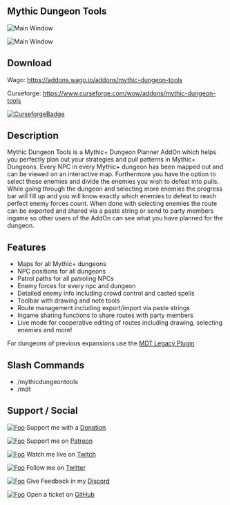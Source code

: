 ## Mythic Dungeon Tools

![Main Window](https://i.imgur.com/cmRBpgU.png "Logo")

![Main Window](https://imgur.com/XPO5B8C.png "Main Window")

## Download

Wago: https://addons.wago.io/addons/mythic-dungeon-tools

Curseforge: https://www.curseforge.com/wow/addons/mythic-dungeon-tools

[![CurseforgeBadge](https://cf.way2muchnoise.eu/full_288981_downloads.svg)](https://www.curseforge.com/wow/addons/mythic-dungeon-tools)

## Description

Mythic Dungeon Tools is a Mythic+ Dungeon Planner AddOn which helps you perfectly plan out your strategies and pull patterns in Mythic+ Dungeons. Every NPC in every Mythic+ dungeon has been mapped out and can be viewed on an interactive map. Furthermore you have the option to select these enemies and divide the enemies you wish to defeat into pulls. While going through the dungeon and selecting more enemies the progress bar will fill up and you will know exactly which enemies to defeat to reach perfect enemy forces count. When done with selecting enemies the route can be exported and shared via a paste string or send to party members ingame so other users of the AddOn can see what you have planned for the dungeon.

## Features

- Maps for all Mythic+ dungeons
- NPC positions for all dungeons
- Patrol paths for all patroling NPCs
- Enemy forces for every npc and dungeon
- Detailed enemy info including crowd control and casted spells
- Toolbar with drawing and note tools
- Route management including export/import via paste strings
- Ingame sharing functions to share routes with party members
- Live mode for cooperative editing of routes including drawing, selecting enemies and more!

For dungeons of previous expansions use the [MDT Legacy Plugin](https://github.com/Nnoggie/MDT_Legacy)

## Slash Commands

- /mythicdungeontools
- /mdt

## Support / Social

[![Foo](https://i.imgur.com/Y2fEMMH.png)](https://streamlabs.com/nnoggie/tip) Support me with a [Donation](https://streamlabs.com/nnoggie/tip "Donate")

[![Foo](https://i.imgur.com/CKxlJJd.png)](https://www.patreon.com/nnoggie) Support me on [Patreon](https://www.patreon.com/nnoggie "Patreon")

[![Foo](https://i.imgur.com/UxFnFkD.png)](https://www.twitch.tv/nnoggie) Watch me live on [Twitch](https://www.twitch.tv/nnoggie "Twitch")

[![Foo](https://i.imgur.com/0lqcpvj.png)](https://twitter.com/nnoggie) Follow me on [Twitter](https://twitter.com/nnoggie "Twitter")

[![Foo](https://i.imgur.com/XvxEoEE.png)](https://discord.gg/tdxMPb3) Give Feedback in my [Discord](https://discord.gg/tdxMPb3 "Discord")

[![Foo](https://i.imgur.com/qV0ZkHA.png)](https://github.com/nnoggie/MythicDungeonTools/issues/new) Open a ticket on [GitHub](https://github.com/nnoggie/MythicDungeonTools/issues/new "GitHub")
